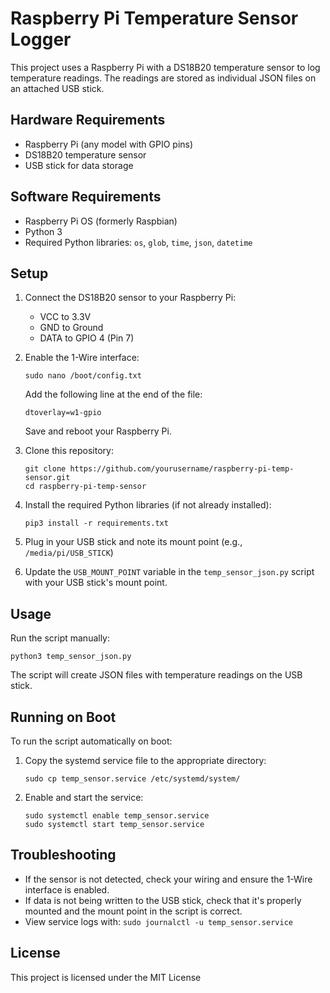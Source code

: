 # Raspberry Pi Temperature Sensor Logger

This project uses a Raspberry Pi with a DS18B20 temperature sensor to log temperature readings. The readings are stored as individual JSON files on an attached USB stick.

## Hardware Requirements

- Raspberry Pi (any model with GPIO pins)
- DS18B20 temperature sensor
- USB stick for data storage

## Software Requirements

- Raspberry Pi OS (formerly Raspbian)
- Python 3
- Required Python libraries: `os`, `glob`, `time`, `json`, `datetime`

## Setup

1. Connect the DS18B20 sensor to your Raspberry Pi:
   - VCC to 3.3V
   - GND to Ground
   - DATA to GPIO 4 (Pin 7)

2. Enable the 1-Wire interface:
   ```
   sudo nano /boot/config.txt
   ```
   Add the following line at the end of the file:
   ```
   dtoverlay=w1-gpio
   ```
   Save and reboot your Raspberry Pi.

3. Clone this repository:
   ```
   git clone https://github.com/yourusername/raspberry-pi-temp-sensor.git
   cd raspberry-pi-temp-sensor
   ```

4. Install the required Python libraries (if not already installed):
   ```
   pip3 install -r requirements.txt
   ```

5. Plug in your USB stick and note its mount point (e.g., `/media/pi/USB_STICK`)

6. Update the `USB_MOUNT_POINT` variable in the `temp_sensor_json.py` script with your USB stick's mount point.

## Usage

Run the script manually:

```
python3 temp_sensor_json.py
```

The script will create JSON files with temperature readings on the USB stick.

## Running on Boot

To run the script automatically on boot:

1. Copy the systemd service file to the appropriate directory:
   ```
   sudo cp temp_sensor.service /etc/systemd/system/
   ```

2. Enable and start the service:
   ```
   sudo systemctl enable temp_sensor.service
   sudo systemctl start temp_sensor.service
   ```

## Troubleshooting

- If the sensor is not detected, check your wiring and ensure the 1-Wire interface is enabled.
- If data is not being written to the USB stick, check that it's properly mounted and the mount point in the script is correct.
- View service logs with: `sudo journalctl -u temp_sensor.service`

## License

This project is licensed under the MIT License
